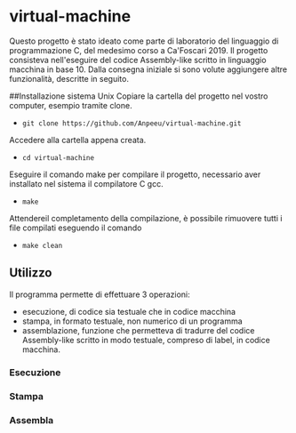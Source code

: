 # virtual-machine
Questo progetto è stato ideato come parte di laboratorio del linguaggio di programmazione C, del medesimo corso a Ca'Foscari 2019. 
Il progetto consisteva nell'eseguire del codice Assembly-like scritto in linguaggio macchina in base 10.
Dalla consegna iniziale si sono volute aggiungere altre funzionalità, descritte in seguito.

##Installazione sistema Unix
Copiare la cartella del progetto nel vostro computer, esempio tramite clone.
- `git clone https://github.com/Anpeeu/virtual-machine.git`

Accedere alla cartella appena creata.
- `cd virtual-machine`
  
Eseguire il comando make per compilare il progetto, necessario aver installato nel sistema il compilatore C gcc.
- `make`
  
Attendereil completamento della compilazione, è possibile rimuovere tutti i file compilati eseguendo il comando 
- `make clean`


## Utilizzo
Il programma permette di effettuare 3 operazioni:
- esecuzione, di codice sia testuale che in codice macchina
- stampa, in formato testuale, non numerico di un programma 
- assemblazione, funzione che permetteva di tradurre del codice Assembly-like scritto in modo testuale, compreso di label, in codice macchina.  

### Esecuzione

### Stampa

### Assembla




